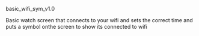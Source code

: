 basic_wifi_sym_v1.0

Basic watch screen that connects to your wifi and sets the correct time and puts a symbol onthe screen to show its connected to wifi
